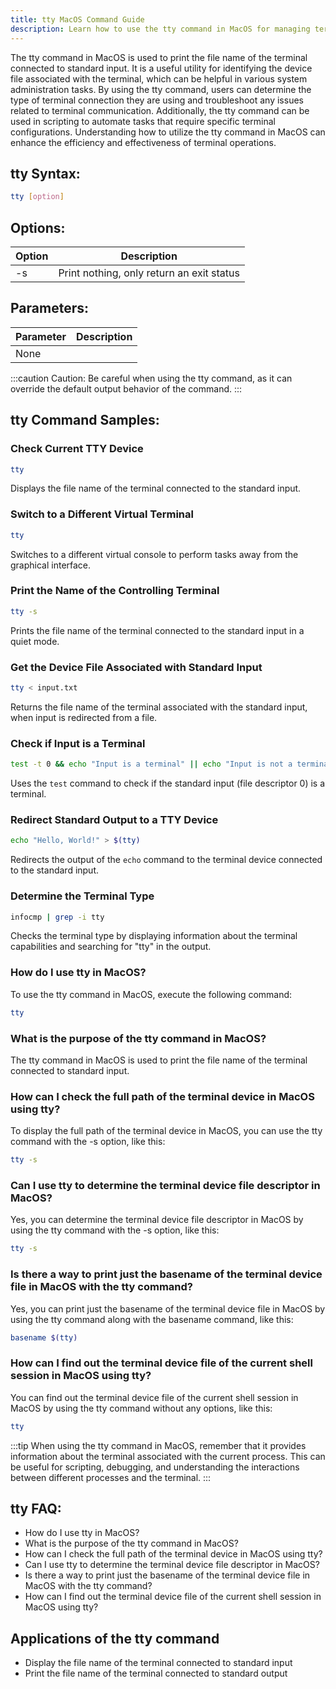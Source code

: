 ```yaml
---
title: tty MacOS Command Guide
description: Learn how to use the tty command in MacOS for managing terminal connections efficiently.
---
```


The tty command in MacOS is used to print the file name of the terminal connected to standard input. It is a useful utility for identifying the device file associated with the terminal, which can be helpful in various system administration tasks. By using the tty command, users can determine the type of terminal connection they are using and troubleshoot any issues related to terminal communication. Additionally, the tty command can be used in scripting to automate tasks that require specific terminal configurations. Understanding how to utilize the tty command in MacOS can enhance the efficiency and effectiveness of terminal operations.

## tty Syntax:
```bash
tty [option]
```

## Options:
| **Option** | **Description**                          |
|------------|------------------------------------------|
| -s         | Print nothing, only return an exit status|

## Parameters:
| **Parameter** | **Description**         |
|---------------|-------------------------|
| None          |                         |

:::caution
Caution: Be careful when using the tty command, as it can override the default output behavior of the command.
:::
## tty Command Samples:
### Check Current TTY Device
```bash
tty
```
Displays the file name of the terminal connected to the standard input.

### Switch to a Different Virtual Terminal
```bash
tty
```
Switches to a different virtual console to perform tasks away from the graphical interface.

### Print the Name of the Controlling Terminal
```bash
tty -s
```
Prints the file name of the terminal connected to the standard input in a quiet mode.

### Get the Device File Associated with Standard Input
```bash
tty < input.txt
```
Returns the file name of the terminal associated with the standard input, when input is redirected from a file.

### Check if Input is a Terminal
```bash
test -t 0 && echo "Input is a terminal" || echo "Input is not a terminal"
```
Uses the `test` command to check if the standard input (file descriptor 0) is a terminal.

### Redirect Standard Output to a TTY Device
```bash
echo "Hello, World!" > $(tty)
```
Redirects the output of the `echo` command to the terminal device connected to the standard input.

### Determine the Terminal Type
```bash
infocmp | grep -i tty
```
Checks the terminal type by displaying information about the terminal capabilities and searching for "tty" in the output.
### How do I use tty in MacOS?
To use the tty command in MacOS, execute the following command:
```bash
tty
```

### What is the purpose of the tty command in MacOS?
The tty command in MacOS is used to print the file name of the terminal connected to standard input.

### How can I check the full path of the terminal device in MacOS using tty?
To display the full path of the terminal device in MacOS, you can use the tty command with the -s option, like this:
```bash
tty -s
```

### Can I use tty to determine the terminal device file descriptor in MacOS?
Yes, you can determine the terminal device file descriptor in MacOS by using the tty command with the -s option, like this:
```bash
tty -s
```

### Is there a way to print just the basename of the terminal device file in MacOS with the tty command?
Yes, you can print just the basename of the terminal device file in MacOS by using the tty command along with the basename command, like this:
```bash
basename $(tty)
```

### How can I find out the terminal device file of the current shell session in MacOS using tty?
You can find out the terminal device file of the current shell session in MacOS by using the tty command without any options, like this:
```bash
tty
```

:::tip
When using the tty command in MacOS, remember that it provides information about the terminal associated with the current process. This can be useful for scripting, debugging, and understanding the interactions between different processes and the terminal.
:::

## tty FAQ:
- How do I use tty in MacOS?
- What is the purpose of the tty command in MacOS?
- How can I check the full path of the terminal device in MacOS using tty?
- Can I use tty to determine the terminal device file descriptor in MacOS?
- Is there a way to print just the basename of the terminal device file in MacOS with the tty command?
- How can I find out the terminal device file of the current shell session in MacOS using tty?
## Applications of the tty command

- Display the file name of the terminal connected to standard input
- Print the file name of the terminal connected to standard output